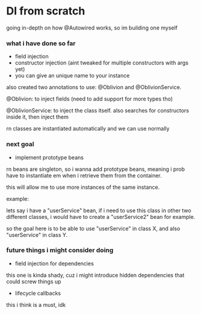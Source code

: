 # DI from scratch

going in-depth on how @Autowired works, so im building one myself

### what i have done so far

- field injection
- constructor injection (aint tweaked for multiple constructors with args yet)
- you can give an unique name to your instance

also created two annotations to use: @Oblivion and @OblivionService.

@Oblivion: to inject fields (need to add support for more types tho)

@OblivionService: to inject the class itself. also searches for constructors inside it, then inject them

rn classes are instantiated automatically and we can use normally

### next goal

- implement prototype beans

rn beans are singleton, so i wanna add prototype beans, meaning i prob have to
instantiate em when i retrieve them from the container.

this will allow me to use more instances of the same instance.

example:

lets say i have a "userService" bean, if i need to use this class in other two different classes,
i would have to create a "userService2" bean for example.

so the goal here is to be able to use "userService" in class X, and also "userService" in class Y.

### future things i might consider doing

- field injection for dependencies

this one is kinda shady, cuz i might introduce hidden dependencies that could screw things up

- lifecycle callbacks

this i think is a must, idk
